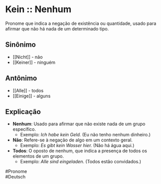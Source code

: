# Kein :: Nenhum
<!--SR:!2024-11-07,1,230-->
Pronome que indica a negação de existência ou quantidade, usado para afirmar que não há nada de um determinado tipo.

## Sinônimo
- [[Nicht]] - não  
- [[Keiner]] - ninguém  

## Antônimo
- [[Alle]] - todos  
- [[Einige]] - alguns  

## Explicação
- **Nenhum**: Usado para afirmar que não existe nada de um grupo específico.
  - Exemplo: *Ich habe kein Geld.* (Eu não tenho nenhum dinheiro.)
- **Não**: Refere-se à negação de algo em um contexto geral.
  - Exemplo: *Es gibt kein Wasser hier.* (Não há água aqui.)
- **Todos**: O oposto de nenhum, que indica a presença de todos os elementos de um grupo.
  - Exemplo: *Alle sind eingeladen.* (Todos estão convidados.)

#Pronome  
#Deutsch